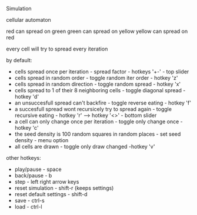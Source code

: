 Simulation

cellular automaton

red can spread on green
green can spread on yellow
yellow can spread on red

every cell will try to spread every iteration

by default:
- cells spread once per iteration                           - spread factor            - hotkeys '+-'  - top slider
- cells spread in random order                              - toggle random iter order - hotkey 'z'
- cells spread in random direction                          - toggle random spread     - hotkey 'x'
- cells spread to 1 of their 8 neighboring cells            - toggle diagonal spread   - hotkey 'd'
- an unsuccesfull spread can't backfire                     - toggle reverse eating    - hotkey 'f'
- a succesfull spread wont recursicely try to spread again  - toggle recursive eating  - hotkey 'r' --> hotkey '<>' - bottom slider 
- a cell can only change once per iteration                 - toggle only change once  - hotkey 'c'
- the seed density is 100 random squares in random places   - set seed density         - menu option
- all cells are drawn                                       - toggle only draw changed  -hotkey 'v'

other hotkeys:

- play/pause - space
- back/pause - b
- step - left right arrow keys
- reset simulation - shift-r (keeps settings)
- reset default settings - shift-d
- save - ctrl-s
- load - ctrl-l
